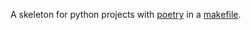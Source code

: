 A skeleton for python projects with [poetry](https://python-poetry.org/) in a [makefile](https://www.gnu.org/software/make/).
